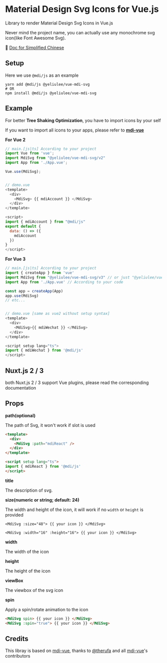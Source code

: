 # Material Design Svg Icons for Vue.js 

Library to render Material Design Svg Icons in Vue.js

Never mind the project name, you can actually use any monochrome svg icon(like Font Awesome Svg).

:book: [Doc for Simplified Chinese][2]

## Setup

Here we use `@mdi/js` as an example

```
yarn add @mdi/js @yeliulee/vue-mdi-svg
# OR
npm install @mdi/js @yeliulee/vue-mdi-svg
```


## Example

For better **Tree Shaking Optimization**, you have to import icons by your self

If you want to import all icons to your apps, please refer to **[mdi-vue][0]**

**For Vue 2**

```javascript
// main.[js|ts] According to your project
import Vue from 'vue';
import MdiSvg from "@yeliulee/vue-mdi-svg/v2"
import App from './App.vue';

Vue.use(MdiSvg);


// demo.vue
<template>
  <div>
    <MdiSvg> {{ mdiAccount }} </MdiSvg>
  </div>
</template>

<script>
import { mdiAccount } from "@mdi/js"
export default {
  data: () => ({
    mdiAccount
  })
}
</script>
```

**For Vue 3**

```javascript
// main.[js|ts] According to your project
import { createApp } from 'vue'
import MdiSvg from "@yeliulee/vue-mdi-svg/v3" // or just "@yeliulee/vue-mdi-svg"
import App from './App.vue' // According to your code

const app = createApp(App)
app.use(MdiSvg)
// etc...


// demo.vue [same as vue2 without setup syntax]
<template>
  <div>
    <MdiSvg>{{ mdiWechat }} </MdiSvg>
  </div>
</template>

<script setup lang="ts">
import { mdiWechat } from '@mdi/js'
</script>
```


## Nuxt.js 2 / 3

both Nuxt.js 2 / 3 support Vue plugins, please read the corresponding documentation



## Props

**path(optional)**

The path of Svg, it won't work if slot is used

```html
<template>
  <div>
    <MdiSvg :path="mdiReact" />
  </div>
</template>

<script setup lang="ts">
import { mdiReact } from '@mdi/js'
</script>
```

**title**

The description of svg.

**size(numeric or string; default: 24)**

The width and height of the icon, it will work if no `width` or `height` is provided

```
<MdiSvg :size="48"> {{ your icon }} </MdiSvg>

<MdiSvg :width="16" :height="16"> {{ your icon }} </MdiSvg>
```

**width**

The width of the icon

**height**

The height of the icon

**viewBox**

The viewbox of the svg icon

**spin**

Apply a spin/rotate animation to the icon

```html
<MdiSvg spin> {{ your icon }} </MdiSvg>
<MdiSvg :spin="true"> {{ your icon }} </MdiSvg>
```

## Credits

This libray is based on [mdi-vue][0], thanks to [@therufa][1] and all [mdi-vue][0]'s contributors


[0]: https://github.com/therufa/mdi-vue
[1]: https://github.com/therufa
[2]: README.zh-CN.md